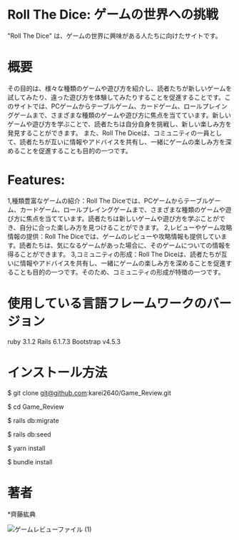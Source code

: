# Roll The Dice: ゲームの世界への挑戦
"Roll The Dice" は、ゲームの世界に興味がある人たちに向けたサイトです。

# 概要
その目的は、様々な種類のゲームや遊び方を紹介し、読者たちが新しいゲームを試してみたり、違った遊び方を体験してみたりすることを促進することです。このサイトでは、PCゲームからテーブルゲーム、カードゲーム、ロールプレイングゲームまで、さまざまな種類のゲームや遊び方に焦点を当てています。新しいゲームや遊び方を学ぶことで、読者たちは自分自身を挑戦し、新しい楽しみ方を発見することができます。
また、Roll The Diceは、コミュニティの一員として、読者たちが互いに情報やアドバイスを共有し、一緒にゲームの楽しみ方を深めることを促進することも目的の一つです。

# Features:
1,種類豊富なゲームの紹介：Roll The Diceでは、PCゲームからテーブルゲーム、カードゲーム、ロールプレイングゲームまで、さまざまな種類のゲームや遊び方に焦点を当てています。読者たちは新しいゲームや遊び方を学ぶことができ、自分に合った楽しみ方を見つけることができます。
2,レビューやゲーム攻略情報の提供：Roll The Diceでは、ゲームのレビューや攻略情報も提供しています。読者たちは、気になるゲームがあった場合に、そのゲームについての情報を得ることができます。
3,コミュニティの形成：Roll The Diceは、読者たちが互いに情報やアドバイスを共有し、一緒にゲームの楽しみ方を深めることを促進することも目的の一つです。そのため、コミュニティの形成が特徴の一つです。

# 使用している言語フレームワークのバージョン
ruby 3.1.2
Rails 6.1.7.3
Bootstrap v4.5.3

# インストール方法

$ git clone git@github.com:karei2640/Game_Review.git

$ cd Game_Review

$ rails db:migrate

$ rails db:seed

$ yarn install

$ bundle install

# 著者
*齊藤紘典

![ゲームレビューファイル (1)](https://user-images.githubusercontent.com/121594678/229040577-39a116ef-e4b7-450a-93d7-182de48c04ab.jpg)
